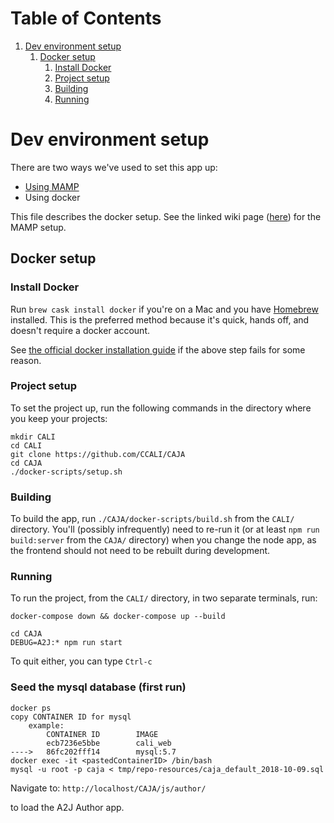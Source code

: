 
# Table of Contents

1.  [Dev environment setup](#org8fa38c8)
    1.  [Docker setup](#orgd32b2a5)
        1.  [Install Docker](#org7b9c9fa)
        2.  [Project setup](#orgf8babe9)
        3.  [Building](#org1cc29ff)
        4.  [Running](#org6b55212)

# Dev environment setup

There are two ways we've used to set this app up:

-   [Using MAMP](https://github.com/CCALI/CAJA/wiki/Development-Environment-Production-Clone)
-   Using docker

This file describes the docker setup. See the linked wiki page ([here](https://github.com/CCALI/CAJA/wiki/Development-Environment-Production-Clone)) for the
MAMP setup.

## Docker setup

### Install Docker

Run `brew cask install docker` if you're on a Mac and you have [Homebrew](https://brew.sh/) installed.
This is the preferred method because it's quick, hands off, and doesn't require
a docker account.

See [the official docker installation guide](https://www.docker.com/get-started) if the above step fails for some
reason.

### Project setup

To set the project up, run the following commands in the directory where you
keep your projects:

    mkdir CALI
    cd CALI
    git clone https://github.com/CCALI/CAJA
    cd CAJA
    ./docker-scripts/setup.sh

### Building

To build the app, run `./CAJA/docker-scripts/build.sh` from the `CALI/` directory. You'll
(possibly infrequently) need to re-run it (or at least `npm run build:server` from
the `CAJA/` directory) when you change the node app, as the frontend should not
need to be rebuilt during development.

### Running

To run the project, from the `CALI/` directory, in two separate terminals, run:

    docker-compose down && docker-compose up --build

    cd CAJA
    DEBUG=A2J:* npm run start

To quit either, you can type `Ctrl-c`

### Seed the mysql database (first run)
    docker ps
    copy CONTAINER ID for mysql
        example:
            CONTAINER ID        IMAGE
            ecb7236e5bbe        cali_web
    ---->   86fc202fff14        mysql:5.7
    docker exec -it <pastedContainerID> /bin/bash
    mysql -u root -p caja < tmp/repo-resources/caja_default_2018-10-09.sql

Navigate to:
`http://localhost/CAJA/js/author/`

to load the A2J Author app.
